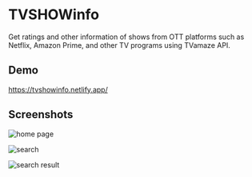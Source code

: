 
# TVSHOWinfo

Get ratings and other information
of shows from OTT platforms such as Netflix, Amazon
Prime, and other TV programs using TVamaze API.
## Demo

https://tvshowinfo.netlify.app/


## Screenshots

![home page](https://user-images.githubusercontent.com/67874769/187043293-8022707a-2194-4ba7-9119-0de713bff229.JPG)


![search](https://user-images.githubusercontent.com/67874769/187043646-ec9baad5-9b32-4743-8cca-e2faaf6695fb.png)


![search result](https://user-images.githubusercontent.com/67874769/187043413-4b31227d-3173-4612-85c0-adb497a13c1e.JPG)




